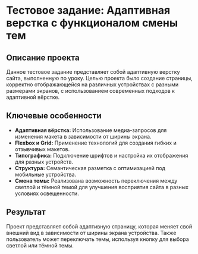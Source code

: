 # Тестовое задание: Адаптивная верстка с функционалом смены тем

## Описание проекта
Данное тестовое задание представляет собой адаптивную верстку сайта, выполненную по уроку. Целью проекта было создание страницы, корректно отображающейся на различных устройствах с разными размерами экранов, с использованием современных подходов к адаптивной вёрстке.

## Ключевые особенности
- **Адаптивная вёрстка:** Использование медиа-запросов для изменения макета в зависимости от ширины экрана.  
- **Flexbox и Grid:** Применение технологий для создания гибких и отзывчивых макетов.  
- **Типографика:** Подключение шрифтов и настройка их отображения для разных устройств.  
- **Структура:** Семантическая разметка с оптимизацией под мобильные устройства.
- **Смена темы:** Реализована возможность переключения между светлой и тёмной темой для улучшения восприятия сайта в разных условиях освещенности.

## Результат
Проект представляет собой адаптивную страницу, которая меняет свой внешний вид в зависимости от ширины экрана устройства. Также пользователь может переключать темы, используя кнопку для выбора светлой или тёмной темы.
